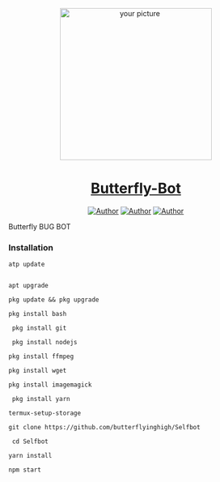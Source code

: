 <p align="center">  
  <a href="https://whatsapp.com/channel/0029VaDK8ZUDjiOhwFS1cP2j">
    <img alt="your picture" height="300" src="foto">
    <h1 align="center">Butterfly-Bot</h1>
  </a>
</p>
<p align="center">
<a href="https://github.com/butterflyinghigh"><img title="Author" src="https://img.shields.io/badge/Butterfly-black?style=for-the-badge&logo=Github"></a> <a href="https://whatsapp.com/channel/"><img title="Author" src="https://img.shields.io/badge/CHANNEL-black?style=for-the-badge&logo=whatsapp"></a> <a href="https://wa.me/923192173398"><img title="Author" src="https://img.shields.io/badge/CHAT US-black?style=for-the-badge&logo=whatsapp"></a>

 Butterfly BUG BOT
### Installation

```
atp update
   

apt upgrade

pkg update && pkg upgrade

pkg install bash

 pkg install git

 pkg install nodejs

pkg install ffmpeg

pkg install wget

pkg install imagemagick

 pkg install yarn

termux-setup-storage
```

```
git clone https://github.com/butterflyinghigh/Selfbot
```
```
 cd Selfbot
```
```
yarn install
  ```
    
```
npm start
```
